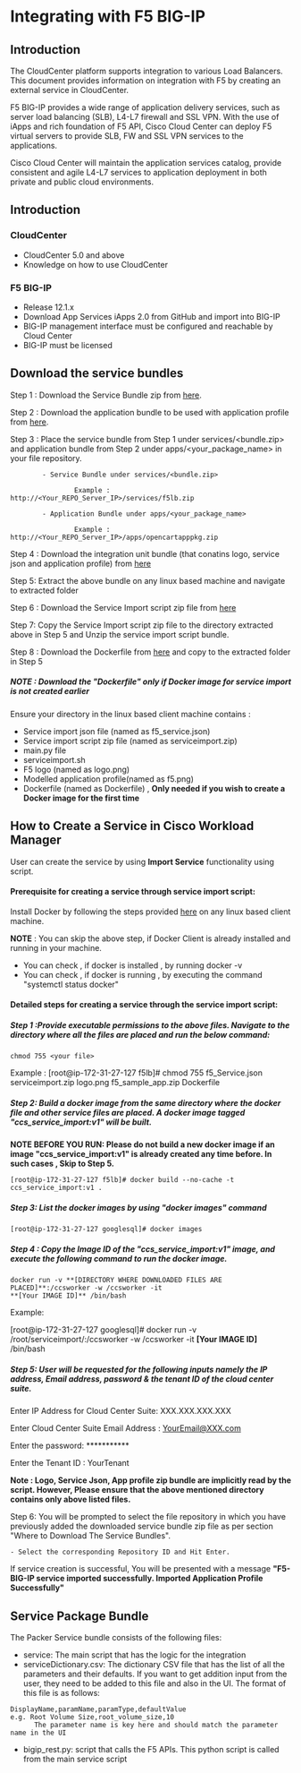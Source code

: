 # Integrating with F5 BIG-IP

## Introduction

The CloudCenter platform supports integration to various Load Balancers. This document provides information on integration with F5 by creating an external service in CloudCenter.

F5 BIG-IP provides a wide range of application delivery services, such as server load balancing (SLB), L4-L7 firewall and SSL VPN. With the use of iApps and rich foundation of F5 API, Cisco Cloud Center can deploy F5 virtual servers to provide SLB, FW and SSL VPN services to the applications.

Cisco Cloud Center will maintain the application services catalog, provide consistent and agile L4-L7 services to application deployment in both private and public cloud environments.

## Introduction

### CloudCenter
- CloudCenter 5.0 and above
- Knowledge on how to use CloudCenter

### F5 BIG-IP
- Release 12.1.x
- Download App Services iApps 2.0 from GitHub and import into BIG-IP
- BIG-IP management interface must be configured and reachable by Cloud Center
- BIG-IP must be licensed

## Download the service bundles

 Step 1 : Download the Service Bundle zip from [here](https://github.com/datacenter/cloudcentersuite/raw/master/Content/Networking/loadbalancers/F5/WorkloadManager/ServiceBundle/f5lb.zip).

 Step 2 : Download the application bundle to be used with application profile from [here](https://github.com/datacenter/cloudcentersuite/raw/master/Content/Networking/loadbalancers/F5/WorkloadManager/ApplicationProfiles/artifacts/opencartapppkg.zip).

 Step 3 : Place the service bundle from Step 1 under services/<bundle.zip> and application bundle from Step 2 under apps/<your_package_name> in your file repository.

            - Service Bundle under services/<bundle.zip>

                    Example : http://<Your_REPO_Server_IP>/services/f5lb.zip

            - Application Bundle under apps/<your_package_name>

                    Example : http://<Your_REPO_Server_IP>/apps/opencartapppkg.zip

 Step 4 : Download the integration unit bundle (that conatins logo, service json and application profile) from [here](https://github.com/datacenter/cloudcentersuite/raw/master/Content/Networking/loadbalancers/F5/WorkloadManager/f5_iu.zip)

 Step 5: Extract the above bundle on any linux based machine and navigate to extracted folder

 Step 6 : Download the Service Import script zip file from [here](https://wwwin-github.cisco.com/CloudCenterSuite/Content-Factory/raw/master/Scripts/serviceimport.zip)

 Step 7: Copy the Service Import script zip file to the directory extracted above in Step 5 and Unzip the service import script bundle.

 Step 8 : Download the Dockerfile from [here](https://wwwin-github.cisco.com/CloudCenterSuite/Content-Factory/raw/master/dockerimages/Dockerfile) and copy to the extracted folder in Step 5

 ##### NOTE : Download the "Dockerfile" only if Docker image for service import is not created earlier

 Ensure your directory in the linux based client machine contains :

- Service import json file (named as f5_service.json)
- Service import script zip file (named as serviceimport.zip)
- main.py file
- serviceimport.sh
- F5 logo (named as logo.png)
- Modelled application profile(named as f5.png)
- Dockerfile (named as Dockerfile) , **Only needed if you wish to create a Docker image for the first time**

## How to Create a Service in Cisco Workload Manager

User can create the service by using **Import Service** functionality using script.

#### Prerequisite for creating a service through service import script:

Install Docker by following the steps provided [here](https://wwwin-github.cisco.com/CloudCenterSuite/Content-Factory/raw/master/dockerimages/Steps%20for%20Installation%20of%20Docker%20CE%20on%20CentOS7_V2.docx) on any linux based client machine.

**NOTE** : You can skip the above step, if Docker Client is already installed and running in your machine.
- You can check , if docker is installed , by running docker -v
- You can check , if docker is running , by executing the command "systemctl status docker"

#### Detailed steps for creating a service through the service import script:

##### Step 1 :Provide executable permissions to the above files. Navigate to the directory where all the files are placed and run the below command:

    chmod 755 <your file>


Example :
    [root@ip-172-31-27-127 f5lb]# chmod 755 f5_Service.json serviceimport.zip logo.png f5_sample_app.zip Dockerfile

##### Step 2: Build a docker image from the same directory where the docker file and other service files are placed. A docker image tagged "ccs_service_import:v1" will be built.

**NOTE BEFORE YOU RUN: Please do not build a new docker image if an image "ccs_service_import:v1" is already created any time before. In such cases , Skip to Step 5.**

    [root@ip-172-31-27-127 f5lb]# docker build --no-cache -t ccs_service_import:v1 .

##### Step 3: List the docker images by using "docker images" command

    [root@ip-172-31-27-127 googlesql]# docker images

##### Step 4 : Copy the Image ID of the "ccs_service_import:v1" image, and execute the following command to run the docker image.

    docker run -v **[DIRECTORY WHERE DOWNLOADED FILES ARE PLACED]**:/ccsworker -w /ccsworker -it
    **[Your IMAGE ID]** /bin/bash

Example:  

[root@ip-172-31-27-127 googlesql]# docker run -v /root/serviceimport/:/ccsworker -w /ccsworker -it **[Your IMAGE ID]** /bin/bash

##### Step 5: User will be requested for the following inputs namely the IP address, Email address, password & the tenant ID of the cloud center suite.

Enter IP Address for Cloud Center Suite: XXX.XXX.XXX.XXX

Enter Cloud Center Suite Email Address : YourEmail@XXX.com

Enter the password: ***********

Enter the Tenant ID  : YourTenant

**Note : Logo, Service Json, App profile zip bundle are implicitly read by the script. However, Please ensure that the above mentioned directory contains only above listed files.**

Step 6: You will be prompted to select the file repository in which you have previously added the downloaded service bundle zip file as per section "Where to Download The Service Bundles".

    - Select the corresponding Repository ID and Hit Enter.

If service creation is successful, You will be presented with a message **"F5-BIG-IP service  imported successfully. Imported Application Profile Successfully"**


## Service Package Bundle


The Packer Service bundle consists of the following files:

- service: The main script that has the logic for the integration
- serviceDictionary.csv: The dictionary CSV file that has the list of all the parameters and their defaults. If you want to get addition input from the user, they need to be added to this file and also in the UI. The format of this file is as follows:
```
DisplayName,paramName,paramType,defaultValue
e.g. Root Volume Size,root_volume_size,10
      The parameter name is key here and should match the parameter name in the UI
```
- bigip_rest.py: script that calls the F5 APIs. This python script is called from the main service script


```

